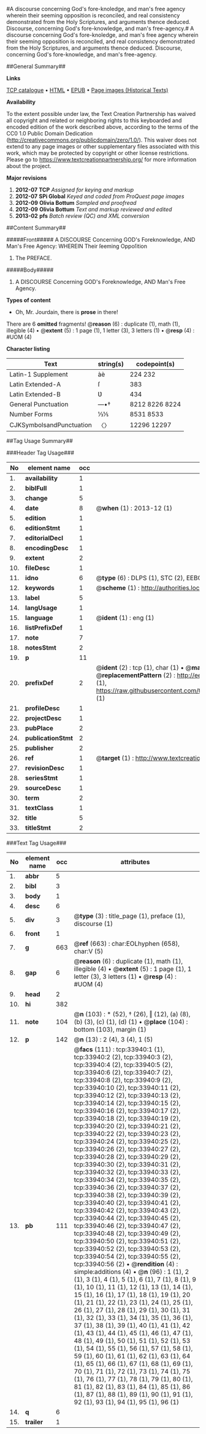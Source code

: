 #A discourse concerning God's fore-knoledge, and man's free agency wherein their seeming opposition is reconciled, and real consistency demonstrated from the Holy Scriptures, and arguments thence deduced. Discourse, concerning God's fore-knowledge, and man's free-agency.#
A discourse concerning God's fore-knoledge, and man's free agency wherein their seeming opposition is reconciled, and real consistency demonstrated from the Holy Scriptures, and arguments thence deduced.
Discourse, concerning God's fore-knowledge, and man's free-agency.

##General Summary##

**Links**

[TCP catalogue](http://www.ota.ox.ac.uk/tcp/)  • 
[HTML](http://tei.it.ox.ac.uk/tcp/Texts-HTML/free/A70/A70732.html)  • 
[EPUB](http://tei.it.ox.ac.uk/tcp/Texts-EPUB/free/A70/A70732.epub) • 
[Page images (Historical Texts)](https://historicaltexts.jisc.ac.uk/eebo-99829500e)

**Availability**

To the extent possible under law, the Text Creation Partnership has waived all copyright and related or neighboring rights to this keyboarded and encoded edition of the work described above, according to the terms of the CC0 1.0 Public Domain Dedication (http://creativecommons.org/publicdomain/zero/1.0/). This waiver does not extend to any page images or other supplementary files associated with this work, which may be protected by copyright or other license restrictions. Please go to https://www.textcreationpartnership.org/ for more information about the project.

**Major revisions**

1. __2012-07__ __TCP__ *Assigned for keying and markup*
1. __2012-07__ __SPi Global__ *Keyed and coded from ProQuest page images*
1. __2012-09__ __Olivia Bottum__ *Sampled and proofread*
1. __2012-09__ __Olivia Bottum__ *Text and markup reviewed and edited*
1. __2013-02__ __pfs__ *Batch review (QC) and XML conversion*

##Content Summary##

#####Front#####
A DISCOURSE Concerning GOD's Foreknowledge, AND Man's Free Agency: WHEREIN Their ſeeming Oppoſition 
1. The PREFACE.

#####Body#####

1. A DISCOURSE Concerning GOD's Foreknowledge, AND Man's Free Agency.

**Types of content**

  * Oh, Mr. Jourdain, there is **prose** in there!

There are 6 **omitted** fragments! 
 @__reason__ (6) : duplicate (1), math (1), illegible (4)  •  @__extent__ (5) : 1 page (1), 1 letter (3), 3 letters (1)  •  @__resp__ (4) : #UOM (4)

**Character listing**


|Text|string(s)|codepoint(s)|
|---|---|---|
|Latin-1 Supplement|àè|224 232|
|Latin Extended-A|ſ|383|
|Latin Extended-B|Ʋ|434|
|General Punctuation|—•†|8212 8226 8224|
|Number Forms|⅓⅕|8531 8533|
|CJKSymbolsandPunctuation|〈〉|12296 12297|

##Tag Usage Summary##

###Header Tag Usage###

|No|element name|occ|attributes|
|---|---|---|---|
|1.|__availability__|1||
|2.|__biblFull__|1||
|3.|__change__|5||
|4.|__date__|8| @__when__ (1) : 2013-12 (1)|
|5.|__edition__|1||
|6.|__editionStmt__|1||
|7.|__editorialDecl__|1||
|8.|__encodingDesc__|1||
|9.|__extent__|2||
|10.|__fileDesc__|1||
|11.|__idno__|6| @__type__ (6) : DLPS (1), STC (2), EEBO-CITATION (1), PROQUEST (1), VID (1)|
|12.|__keywords__|1| @__scheme__ (1) : http://authorities.loc.gov/ (1)|
|13.|__label__|5||
|14.|__langUsage__|1||
|15.|__language__|1| @__ident__ (1) : eng (1)|
|16.|__listPrefixDef__|1||
|17.|__note__|7||
|18.|__notesStmt__|2||
|19.|__p__|11||
|20.|__prefixDef__|2| @__ident__ (2) : tcp (1), char (1)  •  @__matchPattern__ (2) : ([0-9\-]+):([0-9IVX]+) (1), (.+) (1)  •  @__replacementPattern__ (2) : http://eebo.chadwyck.com/downloadtiff?vid=$1&page=$2 (1), https://raw.githubusercontent.com/textcreationpartnership/Texts/master/tcpchars.xml#$1 (1)|
|21.|__profileDesc__|1||
|22.|__projectDesc__|1||
|23.|__pubPlace__|2||
|24.|__publicationStmt__|2||
|25.|__publisher__|2||
|26.|__ref__|1| @__target__ (1) : http://www.textcreationpartnership.org/docs/. (1)|
|27.|__revisionDesc__|1||
|28.|__seriesStmt__|1||
|29.|__sourceDesc__|1||
|30.|__term__|2||
|31.|__textClass__|1||
|32.|__title__|5||
|33.|__titleStmt__|2||


###Text Tag Usage###

|No|element name|occ|attributes|
|---|---|---|---|
|1.|__abbr__|5||
|2.|__bibl__|3||
|3.|__body__|1||
|4.|__desc__|6||
|5.|__div__|3| @__type__ (3) : title_page (1), preface (1), discourse (1)|
|6.|__front__|1||
|7.|__g__|663| @__ref__ (663) : char:EOLhyphen (658), char:V (5)|
|8.|__gap__|6| @__reason__ (6) : duplicate (1), math (1), illegible (4)  •  @__extent__ (5) : 1 page (1), 1 letter (3), 3 letters (1)  •  @__resp__ (4) : #UOM (4)|
|9.|__head__|2||
|10.|__hi__|382||
|11.|__note__|104| @__n__ (103) : * (52), † (26), ‖ (12), (a) (8), (b) (3), (c) (1), (d) (1)  •  @__place__ (104) : bottom (103), margin (1)|
|12.|__p__|142| @__n__ (13) : 2 (4), 3 (4), 1 (5)|
|13.|__pb__|111| @__facs__ (111) : tcp:33940:1 (1), tcp:33940:2 (2), tcp:33940:3 (2), tcp:33940:4 (2), tcp:33940:5 (2), tcp:33940:6 (2), tcp:33940:7 (2), tcp:33940:8 (2), tcp:33940:9 (2), tcp:33940:10 (2), tcp:33940:11 (2), tcp:33940:12 (2), tcp:33940:13 (2), tcp:33940:14 (2), tcp:33940:15 (2), tcp:33940:16 (2), tcp:33940:17 (2), tcp:33940:18 (2), tcp:33940:19 (2), tcp:33940:20 (2), tcp:33940:21 (2), tcp:33940:22 (2), tcp:33940:23 (2), tcp:33940:24 (2), tcp:33940:25 (2), tcp:33940:26 (2), tcp:33940:27 (2), tcp:33940:28 (2), tcp:33940:29 (2), tcp:33940:30 (2), tcp:33940:31 (2), tcp:33940:32 (2), tcp:33940:33 (2), tcp:33940:34 (2), tcp:33940:35 (2), tcp:33940:36 (2), tcp:33940:37 (2), tcp:33940:38 (2), tcp:33940:39 (2), tcp:33940:40 (2), tcp:33940:41 (2), tcp:33940:42 (2), tcp:33940:43 (2), tcp:33940:44 (2), tcp:33940:45 (2), tcp:33940:46 (2), tcp:33940:47 (2), tcp:33940:48 (2), tcp:33940:49 (2), tcp:33940:50 (2), tcp:33940:51 (2), tcp:33940:52 (2), tcp:33940:53 (2), tcp:33940:54 (2), tcp:33940:55 (2), tcp:33940:56 (2)  •  @__rendition__ (4) : simple:additions (4)  •  @__n__ (96) : 1 (1), 2 (1), 3 (1), 4 (1), 5 (1), 6 (1), 7 (1), 8 (1), 9 (1), 10 (1), 11 (1), 12 (1), 13 (1), 14 (1), 15 (1), 16 (1), 17 (1), 18 (1), 19 (1), 20 (1), 21 (1), 22 (1), 23 (1), 24 (1), 25 (1), 26 (1), 27 (1), 28 (1), 29 (1), 30 (1), 31 (1), 32 (1), 33 (1), 34 (1), 35 (1), 36 (1), 37 (1), 38 (1), 39 (1), 40 (1), 41 (1), 42 (1), 43 (1), 44 (1), 45 (1), 46 (1), 47 (1), 48 (1), 49 (1), 50 (1), 51 (1), 52 (1), 53 (1), 54 (1), 55 (1), 56 (1), 57 (1), 58 (1), 59 (1), 60 (1), 61 (1), 62 (1), 63 (1), 64 (1), 65 (1), 66 (1), 67 (1), 68 (1), 69 (1), 70 (1), 71 (1), 72 (1), 73 (1), 74 (1), 75 (1), 76 (1), 77 (1), 78 (1), 79 (1), 80 (1), 81 (1), 82 (1), 83 (1), 84 (1), 85 (1), 86 (1), 87 (1), 88 (1), 89 (1), 90 (1), 91 (1), 92 (1), 93 (1), 94 (1), 95 (1), 96 (1)|
|14.|__q__|6||
|15.|__trailer__|1||
